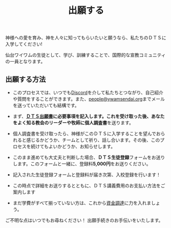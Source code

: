 ﻿---
id: apply
title: 出願する
---

神様への愛を育み、神を人々に知ってもらいたいと願うなら、私たちのＤＴＳに入学してください!

仙台ワイワムの生徒として、学び、訓練することで、国際的な宣教コミュニティの一員となります。

## 出願する方法

* このプロセスでは、いつでも[Discord](../community/communication.md)を介して私たちとつながり、自己紹介や質問をすることができます。また、[people@ywamsendai.org](mailto:people@ywamsendai.org)までメールを送っていただいても結構です。

* まず、**[ＤＴＳ出願書](https://www.ywamsendai.org/ja/dtsapp/)**に必要事項を記入します。これを受け取った後、あなたをよく知る教会のリーダーや牧師に**個人調査書**を送ります。

* 個人調査書を受け取ったら、神様がこのＤＴＳに入学することを望んでおられると感じるかどうか、チームとして祈り、話し合います。その後、このプロセスを続けてもよいかどうか、お知らせします。

* このまま進めても大丈夫と判断した場合、**ＤＴＳ生徒登録**フォームをお送りします。このフォームと一緒に、登録料**5,000円**をお送りください。

* 記入された生徒登録フォームと登録料が届き次第、入校登録を行います！

* この時点で詳細をお送りするとともに、ＤＴＳ講義費用のお支払い方法をご案内します

* まだ学費がすべて揃っていない方は、これから[資金調達](dtsfundraising.md)に力を入れましょう。

ご不明な点はいつでもお尋ねください！ 出願手続きのお手伝いをいたします。
